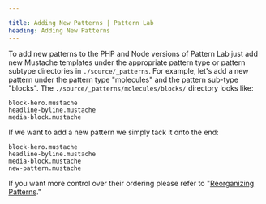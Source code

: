 ```yaml
---

title: Adding New Patterns | Pattern Lab
heading: Adding New Patterns
---
```


To add new patterns to the PHP and Node versions of Pattern Lab just add new Mustache templates under the appropriate pattern type or pattern subtype directories in `./source/_patterns`. For example, let's add a new pattern under the pattern type "molecules" and the pattern sub-type "blocks". The `./source/_patterns/molecules/blocks/` directory looks like:

    block-hero.mustache
    headline-byline.mustache
    media-block.mustache

If we want to add a new pattern we simply tack it onto the end:

    block-hero.mustache
    headline-byline.mustache
    media-block.mustache
    new-pattern.mustache

If you want more control over their ordering please refer to "[Reorganizing Patterns](/docs/pattern-reorganizing.html)."
